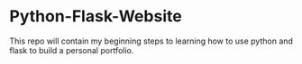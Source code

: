 # Python-Flask-Website
This repo will contain my beginning steps to learning how to use python and flask to build a personal portfolio.
